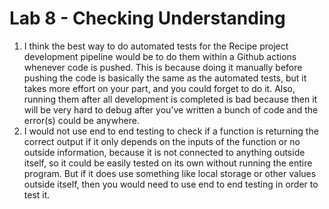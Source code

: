 # Lab 8 - Checking Understanding
1. I think the best way to do automated tests for the Recipe project development pipeline would be to do them within a Github actions whenever code is pushed. This is because doing it manually before pushing the code is basically the same as the automated tests, but it takes more effort on your part, and you could forget to do it. Also, running them after all development is completed is bad because then it will be very hard to debug after you've written a bunch of code and the error(s) could be anywhere.
2. I would not use end to end testing to check if a function is returning the correct output if it only depends on the inputs of the function or no outside information, because it is not connected to anything outside itself, so it could be easily tested on its own without running the entire program. But if it does use something like local storage or other values outside itself, then you would need to use end to end testing in order to test it.
 
